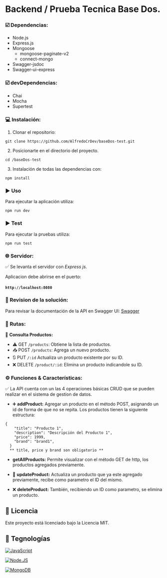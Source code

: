 # Backend / Prueba Tecnica Base Dos.

### ☑️ Dependencias:

- Node.js    
- Express.js   
- Mongoose  
  - mongoose-paginate-v2  
  - connect-mongo  
- Swagger-jsdoc
- Swagger-ui-express

### ☑️ devDependencias:

- Chai
- Mocha
- Supertest

### 💻 Instalación:  

1. Clonar el repositorio: 
```shell
git clone https://github.com/AlfredoCrDev/baseDos-test.git
```
2. Posicionarte en el directorio del proyecto.

```shell
cd /baseDos-test
```
3. Instalación de todas las dependencias con:
```shell
npm install
```

### ▶️ Uso
Para ejecutar la aplicación utiliza:
```shell
npm run dev 
```
### ▶️ Test
Para ejecutar la pruebas utiliza:
```shell
npm run test 
```
### 🌐 Servidor:

✅    Se levanta el servidor con *Express js*.

Aplicacion debe abrirse en el puerto: 

#### `http://localhost:8080`  

### 📖 Revision de la solución:
Para revisar la documentación de la API en Swagger UI:
[Swagger](http://localhost:8080/apidocs/)

### 🔀 Rutas:

📍   **Consulta Productos:** 

- ⚠️ GET `/products`: Obtiene la lista de productos.
- 📥 POST `/products`: Agrega un nuevo producto.
- 🔃 PUT `/:id` Actualiza un producto existente por su ID.
- ❌ DELETE `/product/:id`: Elimina un producto indicandole su ID.


### ⚙️ Funciones & Características:

✅ La API cuenta con un las 4 operaciones básicas CRUD que se pueden realizar en el sistema de gestion de datos.

- ➕ **addProduct:** Agregar un producto en el método POST, asignando un id de forma de que no se repita. Los productos tienen la siguiente estructura: 

```
{
    "title": "Producto 1",
    "description": "Descripción del Producto 1",
    "price": 1999,
    "brand": "brand1",
  }
  ** title, price y brand son obligatorio **
```
- **getAllProducts:** Permite visualizar con el método GET de http, los productos agregados previamente.  
- 🔁 **updateProduct:** Actualiza un producto que ya este agregado previamente, recibe como parametro el ID del mismo. 

- ❌ **deleteProduct:** También, recibiendo un ID como parametro, se elimina un producto. 

## 🔐 Licencia

Este proyecto está licenciado bajo la Licencia MIT. 


## 📱 Tegnologías

[![JavaScript](https://img.shields.io/badge/JavaScript-F7DF1E?style=for-the-badge&logo=javascript&logoColor=white&labelColor=101010)]()

[![Node.JS](https://img.shields.io/badge/Node.JS-339933?style=for-the-badge&logo=node.js&logoColor=white&labelColor=101010)]()

[![MongoDB](https://img.shields.io/badge/MongoDB-47A248?style=for-the-badge&logo=mongodb&logoColor=white&labelColor=101010)]()
